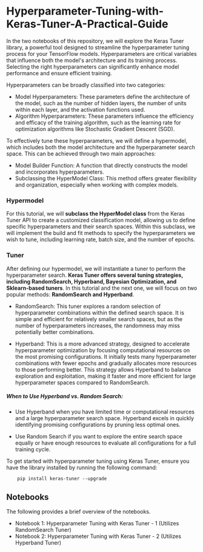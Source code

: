 # Hyperparameter-Tuning-with-Keras-Tuner-A-Practical-Guide


In the two notebooks of this repository, we will explore the Keras Tuner library, a powerful tool designed to streamline the hyperparameter tuning process for your TensorFlow models. Hyperparameters are critical variables that influence both the model's architecture and its training process. Selecting the right hyperparameters can significantly enhance model performance and ensure efficient training.

Hyperparameters can be broadly classified into two categories:

- Model Hyperparameters: These parameters define the architecture of the model, such as the number of hidden layers, the number of units within each layer, and the activation functions used.
- Algorithm Hyperparameters: These parameters influence the efficiency and efficacy of the training algorithm, such as the learning rate for optimization algorithms like Stochastic Gradient Descent (SGD).

To effectively tune these hyperparameters, we will define a hypermodel, which includes both the model architecture and the hyperparameter search space. This can be achieved through two main approaches:

- Model Builder Function: A function that directly constructs the model and incorporates hyperparameters.
- Subclassing the HyperModel Class: This method offers greater flexibility and organization, especially when working with complex models.


### Hypermodel
For this tutorial, we will **subclass the HyperModel class** from the Keras Tuner API to create a customized classification model, allowing us to define specific hyperparameters and their search spaces. Within this subclass, we will implement the build and fit methods to specify the hyperparameters we wish to tune, including learning rate, batch size, and the number of epochs.


### Tuner
After defining our hypermodel, we will instantiate a tuner to perform the hyperparameter search. **Keras Tuner offers several tuning strategies, including RandomSearch, Hyperband, Bayesian Optimization, and Sklearn-based tuners**. In this tutorial and the next one, we will focus on two popular methods: **RandomSearch and Hyperband**.

- RandomSearch: This tuner explores a random selection of hyperparameter combinations within the defined search space. It is simple and efficient for relatively smaller search spaces, but as the number of hyperparameters increases, the randomness may miss potentially better combinations.

- Hyperband: This is a more advanced strategy, designed to accelerate hyperparameter optimization by focusing computational resources on the most promising configurations. It initially tests many hyperparameter combinations with fewer epochs and gradually allocates more resources to those performing better. This strategy allows Hyperband to balance exploration and exploitation, making it faster and more efficient for large hyperparameter spaces compared to RandomSearch.

##### When to Use Hyperband vs. Random Search:
- Use Hyperband when you have limited time or computational resources and a large hyperparameter search space. Hyperband excels in quickly identifying promising configurations by pruning less optimal ones.

- Use Random Search if you want to explore the entire search space equally or have enough resources to evaluate all configurations for a full training cycle.


To get started with hyperparameter tuning using Keras Tuner, ensure you have the library installed by running the following command: 

        pip install keras-tuner --upgrade


## Notebooks
The following provides a brief overview of the notebooks.
- Notebook 1: Hyperparameter Tuning with Keras Tuner - 1 (Utilizes RandomSearch Tuner)
- Notebook 2: Hyperparameter Tuning with Keras Tuner - 2 (Utilizes Hyperband Tuner)

  
